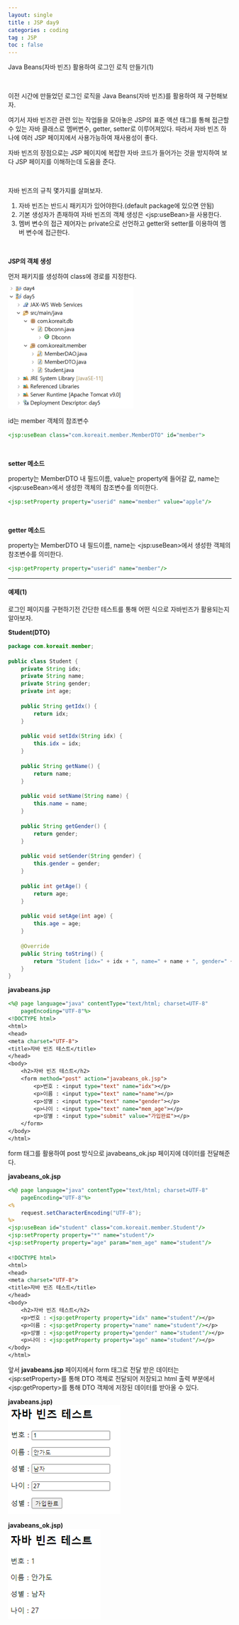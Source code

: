 ```yaml
---
layout: single
title : JSP day9
categories : coding
tag : JSP
toc : false
---
```


Java Beans(자바 빈즈) 활용하여 로그인 로직 만들기(1)

<br>

이전 시간에 만들었던 로그인 로직을 Java Beans(자바 빈즈)를 활용하여 재 구현해보자.

여기서 자바 빈즈란 관련 있는 작업들을 모아놓은 JSP의 표준 액션 태그를 통해 접근할 수 있는 자바 클래스로 멤버변수, getter, setter로 이루어져있다. 따라서 자바 빈즈 하나에 여러 JSP 페이지에서 사용가능하여 재사용성이 좋다.

자바 빈즈의 장점으로는 JSP 페이지에 복잡한 자바 코드가 들어가는 것을 방지하여 보다 JSP 페이지를 이해하는데 도움을 준다.

<br>

자바 빈즈의 규칙 몇가지를 살펴보자.

1. 자바 빈즈는 반드시 패키지가 있어야한다.(default package에 있으면 안됨)
2. 기본 생성자가 존재하여 자바 빈즈의 객체 생성은 \<jsp:useBean>을 사용한다.
3. 멤버 변수의 접근 제어자는 private으로 선언하고 getter와 setter를 이용하여 멤버 변수에 접근한다.

<br>

**JSP의 객체 생성**

먼저 패키지를 생성하여 class에 경로를 지정한다.

![jsp9_1](https://github.com/YUNCHANYEONG/YUNCHANYEONG.github.io/blob/master/assets/images/coding_img/jsp9_1.PNG?raw=true)

id는 member 객체의 참조변수

```jsp
<jsp:useBean class="com.koreait.member.MemberDTO" id="member">
```

<br>

**setter 메소드**

property는 MemberDTO 내 필드이름, value는 property에 들어갈 값, name는 \<jsp:useBean>에서 생성한 객체의 참조변수를 의미한다.

```jsp
<jsp:setProperty property="userid" name="member" value="apple"/>
```

<br>

**getter 메소드**

property는 MemberDTO 내 필드이름, name는 \<jsp:useBean>에서 생성한 객체의 참조변수를 의미한다.

```jsp
<jsp:getProperty property="userid" name="member"/>
```

<hr>

#### 예제(1)

로그인 페이지를 구현하기전 간단한 테스트를 통해 어떤 식으로 자바빈즈가 활용되는지 알아보자.



**Student(DTO)**

```java
package com.koreait.member;

public class Student {
	private String idx;
	private String name;
	private String gender;
	private int age;

	public String getIdx() {
		return idx;
	}

	public void setIdx(String idx) {
		this.idx = idx;
	}

	public String getName() {
		return name;
	}

	public void setName(String name) {
		this.name = name;
	}

	public String getGender() {
		return gender;
	}

	public void setGender(String gender) {
		this.gender = gender;
	}

	public int getAge() {
		return age;
	}

	public void setAge(int age) {
		this.age = age;
	}

	@Override
	public String toString() {
		return "Student [idx=" + idx + ", name=" + name + ", gender=" + gender + ", age=" + age + "]";
	}
}
```



**javabeans.jsp**

```jsp
<%@ page language="java" contentType="text/html; charset=UTF-8"
    pageEncoding="UTF-8"%>
<!DOCTYPE html>
<html>
<head>
<meta charset="UTF-8">
<title>자바 빈즈 테스트</title>
</head>
<body>
	<h2>자바 빈즈 테스트</h2>
	<form method="post" action="javabeans_ok.jsp">
		<p>번호 : <input type="text" name="idx"></p>
		<p>이름 : <input type="text" name="name"></p>
		<p>성별 : <input type="text" name="gender"></p>
		<p>나이 : <input type="text" name="mem_age"></p>
		<p>성별 : <input type="submit" value="가입완료"></p>
	</form>
</body>
</html>
```

form 태그를 활용하여 post 방식으로 javabeans_ok.jsp 페이지에 데이터를 전달해준다.



**javabeans_ok.jsp**

```jsp
<%@ page language="java" contentType="text/html; charset=UTF-8"
    pageEncoding="UTF-8"%>
<% 
	request.setCharacterEncoding("UTF-8");
%>
<jsp:useBean id="student" class="com.koreait.member.Student"/>
<jsp:setProperty property="*" name="student"/> 
<jsp:setProperty property="age" param="mem_age" name="student"/> 

<!DOCTYPE html>
<html>
<head>
<meta charset="UTF-8">
<title>자바 빈즈 테스트</title>
</head>
<body>
	<h2>자바 빈즈 테스트</h2>
	<p>번호 : <jsp:getProperty property="idx" name="student"/></p>
	<p>이름 : <jsp:getProperty property="name" name="student"/></p>
	<p>성별 : <jsp:getProperty property="gender" name="student"/></p>
	<p>나이 : <jsp:getProperty property="age" name="student"/></p>
</body>
</html>
```

앞서 **javabeans.jsp** 페이지에서 form 태그로 전달 받은 데이터는 \<jsp:setProperty>를 통해 DTO 객체로 전달되어 저장되고 html 출력 부분에서 \<jsp:getProperty>를 통해  DTO 객체에 저장된 데이터를 받아올 수 있다.

 **javabeans.jsp)<br>**![jsp9_2](https://github.com/YUNCHANYEONG/YUNCHANYEONG.github.io/blob/master/assets/images/coding_img/jsp9_2.PNG?raw=true)

 **javabeans_ok.jsp)<br>**![jsp9_3](https://github.com/YUNCHANYEONG/YUNCHANYEONG.github.io/blob/master/assets/images/coding_img/jsp9_3.PNG?raw=true)

